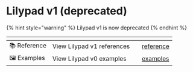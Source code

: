 # Lilypad v1 (deprecated)

{% hint style="warning" %}
Lilypad v1 is now deprecated
{% endhint %}

<table data-view="cards"><thead><tr><th></th><th></th><th data-hidden></th><th data-hidden data-card-target data-type="content-ref"></th></tr></thead><tbody><tr><td>📚 Reference</td><td>View Lilypad v1 references</td><td></td><td><a href="../lilypad-aurora-v2/reference/">reference</a></td></tr><tr><td>🖼️ Examples</td><td>View Lilypad v0 examples</td><td></td><td><a href="examples/">examples</a></td></tr></tbody></table>
